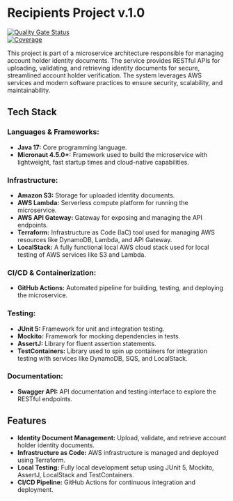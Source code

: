 # Recipients Project v.1.0

[![Quality Gate Status](https://sonarcloud.io/api/project_badges/measure?project=jcondotta_account-holder-identity-documents&metric=alert_status)](https://sonarcloud.io/summary/new_code?id=jcondotta_account-holder-identity-documents)    
[![Coverage](https://sonarcloud.io/api/project_badges/measure?project=jcondotta_account-holder-identity-documents&metric=coverage)](https://sonarcloud.io/summary/new_code?id=jcondotta_account-holder-identity-documents)

This project is part of a microservice architecture responsible for managing account holder identity documents. The service provides RESTful APIs for uploading, validating, and retrieving identity documents for secure, streamlined account holder verification. The system leverages AWS services and modern software practices to ensure security, scalability, and maintainability.

## Tech Stack

### Languages & Frameworks:

- **Java 17:** Core programming language.
- **Micronaut 4.5.0+:** Framework used to build the microservice with lightweight, fast startup times and cloud-native capabilities.

### Infrastructure:

- **Amazon S3:** Storage for uploaded identity documents.
- **AWS Lambda:** Serverless compute platform for running the microservice.
- **AWS API Gateway:** Gateway for exposing and managing the API endpoints.
- **Terraform:** Infrastructure as Code (IaC) tool used for managing AWS resources like DynamoDB, Lambda, and API Gateway.
- **LocalStack:** A fully functional local AWS cloud stack used for local testing of AWS services like S3 and Lambda.

### CI/CD & Containerization:

- **GitHub Actions:** Automated pipeline for building, testing, and deploying the microservice.

### Testing:

- **JUnit 5:** Framework for unit and integration testing.
- **Mockito:** Framework for mocking dependencies in tests.
- **AssertJ:** Library for fluent assertion statements.
- **TestContainers:** Library used to spin up containers for integration testing with services like DynamoDB, SQS, and LocalStack.

### Documentation:

- **Swagger API:** API documentation and testing interface to explore the RESTful endpoints.

## Features

- **Identity Document Management:** Upload, validate, and retrieve account holder identity documents.
- **Infrastructure as Code:** AWS infrastructure is managed and deployed using Terraform.
- **Local Testing:** Fully local development setup using JUnit 5, Mockito, AssertJ, LocalStack and TestContainers.
- **CI/CD Pipeline:** GitHub Actions for continuous integration and deployment.